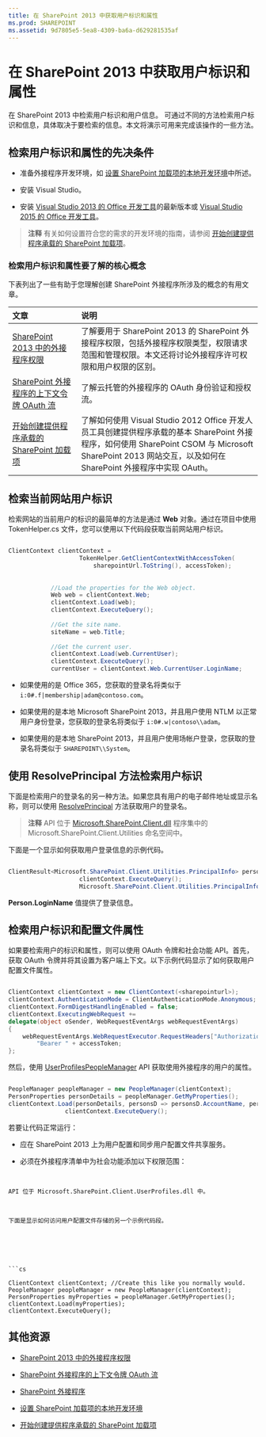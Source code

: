 ```yaml
---
title: 在 SharePoint 2013 中获取用户标识和属性
ms.prod: SHAREPOINT
ms.assetid: 9d7805e5-5ea8-4309-ba6a-d629281535af
---
```



# 在 SharePoint 2013 中获取用户标识和属性
在 SharePoint 2013 中检索用户标识和用户信息。
可通过不同的方法检索用户标识和信息，具体取决于要检索的信息。本文将演示可用来完成该操作的一些方法。





## 检索用户标识和属性的先决条件
<a name="Prereq"> </a>


- 准备外接程序开发环境，如 [设置 SharePoint 加载项的本地开发环境](set-up-an-on-premises-development-environment-for-sharepoint-add-ins.md)中所述。


- 安装 Visual Studio。


- 安装  [Visual Studio 2013 的 Office 开发工具](http://aka.ms/OfficeDevToolsForVS2013)的最新版本或  [Visual Studio 2015 的 Office 开发工具](http://aka.ms/OfficeDevToolsForVS2015)。



> **注释**
> 有关如何设置符合您的需求的开发环境的指南，请参阅 [开始创建提供程序承载的 SharePoint 加载项](get-started-creating-provider-hosted-sharepoint-add-ins.md)。 





### 检索用户标识和属性要了解的核心概念

下表列出了一些有助于您理解创建 SharePoint 外接程序所涉及的概念的有用文章。





|**文章**|**说明**|
|:-----|:-----|
| [SharePoint 2013 中的外接程序权限](add-in-permissions-in-sharepoint-2013.md) <br/> |了解要用于 SharePoint 2013 的 SharePoint 外接程序权限，包括外接程序权限类型，权限请求范围和管理权限。本文还将讨论外接程序许可权限和用户权限的区别。  <br/> |
| [SharePoint 外接程序的上下文令牌 OAuth 流](context-token-oauth-flow-for-sharepoint-add-ins.md) <br/> |了解云托管的外接程序的 OAuth 身份验证和授权流。  <br/> |
| [开始创建提供程序承载的 SharePoint 加载项](get-started-creating-provider-hosted-sharepoint-add-ins.md) <br/> |了解如何使用 Visual Studio 2012 Office 开发人员工具创建提供程序承载的基本 SharePoint 外接程序，如何使用 SharePoint CSOM 与 Microsoft SharePoint 2013 网站交互，以及如何在 SharePoint 外接程序中实现 OAuth。  <br/> |
 

## 检索当前网站用户标识
<a name="WebsiteUserID"> </a>

检索网站的当前用户的标识的最简单的方法是通过 **Web** 对象。通过在项目中使用 TokenHelper.cs 文件，您可以使用以下代码段获取当前网站用户标识。




```cs

ClientContext clientContext =
                    TokenHelper.GetClientContextWithAccessToken(
                        sharepointUrl.ToString(), accessToken);
 
 
            //Load the properties for the Web object.
            Web web = clientContext.Web;
            clientContext.Load(web);
            clientContext.ExecuteQuery();
 
            //Get the site name.
            siteName = web.Title;
 
            //Get the current user.
            clientContext.Load(web.CurrentUser);
            clientContext.ExecuteQuery();
            currentUser = clientContext.Web.CurrentUser.LoginName;

```


- 如果使用的是 Office 365，您获取的登录名将类似于  `i:0#.f|membership|adam@contoso.com`。


- 如果使用的是本地 Microsoft SharePoint 2013，并且用户使用 NTLM 以正常用户身份登录，您获取的登录名将类似于  `i:0#.w|contoso\\adam`。


- 如果使用的是本地 SharePoint 2013，并且用户使用场帐户登录，您获取的登录名将类似于  `SHAREPOINT\\System`。



## 使用 ResolvePrincipal 方法检索用户标识
<a name="ResolvePrincipal"> </a>

下面是检索用户的登录名的另一种方法。如果您具有用户的电子邮件地址或显示名称，则可以使用  [ResolvePrincipal](https://msdn.microsoft.com/library/Microsoft.SharePoint.Utilities.SPUtility.ResolvePrincipal.aspx) 方法获取用户的登录名。




> **注释**
> API 位于  [Microsoft.SharePoint.Client.dll](http://msdn.microsoft.com/zh-cn/library/microsoft.sharepoint.client.utilities.utility.resolveprincipal.aspx) 程序集中的 Microsoft.SharePoint.Client.Utilities 命名空间中。




下面是一个显示如何获取用户登录信息的示例代码。






```cs

ClientResult<Microsoft.SharePoint.Client.Utilities.PrincipalInfo> persons = Microsoft.SharePoint.Client.Utilities.Utility.ResolvePrincipal(clientContext, clientContext.Web, <email>, Microsoft.SharePoint.Client.Utilities.PrincipalType.User, Microsoft.SharePoint.Client.Utilities.PrincipalSource.All, null, true);
                    clientContext.ExecuteQuery();
                    Microsoft.SharePoint.Client.Utilities.PrincipalInfo person = persons.Value;

```

 **Person.LoginName** 值提供了登录信息。




## 检索用户标识和配置文件属性
<a name="Profile"> </a>

如果要检索用户的标识和属性，则可以使用 OAuth 令牌和社会功能 API。首先，获取 OAuth 令牌并将其设置为客户端上下文。以下示例代码显示了如何获取用户配置文件属性。




```cs

ClientContext clientContext = new ClientContext(<sharepointurl>);
clientContext.AuthenticationMode = ClientAuthenticationMode.Anonymous;
clientContext.FormDigestHandlingEnabled = false;
clientContext.ExecutingWebRequest +=
delegate(object oSender, WebRequestEventArgs webRequestEventArgs)
{                  
    webRequestEventArgs.WebRequestExecutor.RequestHeaders["Authorization"] =
        "Bearer " + accessToken;
};

```

然后，使用  [UserProfilesPeopleManager](https://msdn.microsoft.com/library/Microsoft.SharePoint.Client.UserProfilesPeopleManager.aspx) API 获取使用外接程序的用户的属性。






```cs

PeopleManager peopleManager = new PeopleManager(clientContext);
PersonProperties personDetails = peopleManager.GetMyProperties();
clientContext.Load(personDetails, personsD => personsD.AccountName, personsD => personsD.Email,  personsD => personsD.DisplayName);
                clientContext.ExecuteQuery();

```

若要让代码正常运行：




- 应在 SharePoint 2013 上为用户配置和同步用户配置文件共享服务。


- 必须在外接程序清单中为社会功能添加以下权限范围：

  ```XML

<AppPermissionRequest Right="Read" Scope="http://sharepoint/social/tenant" />

  ```

API 位于 Microsoft.SharePoint.Client.UserProfiles.dll 中。



下面是显示如何访问用户配置文件存储的另一个示例代码段。






```cs

ClientContext clientContext; //Create this like you normally would.           
PeopleManager peopleManager = new PeopleManager(clientContext);
PersonProperties myProperties = peopleManager.GetMyProperties();
clientContext.Load(myProperties);
clientContext.ExecuteQuery();

```


## 其他资源
<a name="AdditionalResources"> </a>


-  [SharePoint 2013 中的外接程序权限](add-in-permissions-in-sharepoint-2013.md)


-  [SharePoint 外接程序的上下文令牌 OAuth 流](context-token-oauth-flow-for-sharepoint-add-ins.md)


-  [SharePoint 外接程序](sharepoint-add-ins.md)


-  [设置 SharePoint 加载项的本地开发环境](set-up-an-on-premises-development-environment-for-sharepoint-add-ins.md)


-  [开始创建提供程序承载的 SharePoint 加载项](get-started-creating-provider-hosted-sharepoint-add-ins.md)



